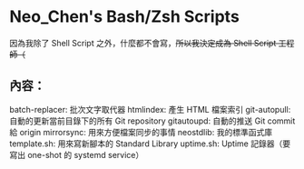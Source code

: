 # Neo_Chen's Bash/Zsh Scripts
因為我除了 Shell Script 之外，什麼都不會寫，<del>所以我決定成為 Shell Script 工程師（</del>

## 內容：
batch-replacer:	批次文字取代器 
htmlindex:	產生 HTML 檔案索引 
git-autopull:	自動的更新當前目錄下的所有 Git repository 
gitautoupd:	自動的推送 Git commit 給 origin
mirrorsync:	用來方便檔案同步的事情
neostdlib:	我的標準函式庫
template.sh:	用來寫新腳本的 Standard Library
uptime.sh:	Uptime 記錄器（要寫出 one-shot 的 systemd service）

